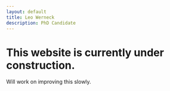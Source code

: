 ```yaml
---
layout: default
title: Leo Werneck
description: PhD Candidate
---
```


# This website is currently under construction.

Will work on improving this slowly.
